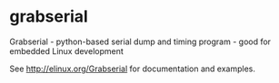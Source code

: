 grabserial
==========

Grabserial - python-based serial dump and timing program - good for embedded Linux development

See http://elinux.org/Grabserial for documentation and examples.

